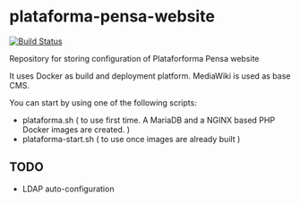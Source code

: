 # plataforma-pensa-website

[![Build Status](https://secure.travis-ci.org/SimilisTools/plataforma-pensa-website.svg?branch=master)](http://travis-ci.org/SimilisTools/plataforma-pensa-website)

Repository for storing configuration of Plataforforma Pensa website

It uses Docker as build and deployment platform. MediaWiki is used as base CMS.

You can start by using one of the following scripts:
* plataforma.sh ( to use first time. A MariaDB and a NGINX based PHP Docker images are created. )
* plataforma-start.sh ( to use once images are already built )

## TODO

* LDAP auto-configuration
